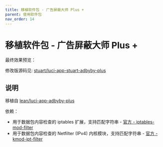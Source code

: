 ```yaml
---
title: 移植软件包 - 广告屏蔽大师 Plus +
parent: 使用软件包
nav_order: 14
---
```


# 移植软件包 - 广告屏蔽大师 Plus +

最终效果预览：



修改版源码见: [stuart/luci-app-stuart-adbyby-plus](https://github.com/stuarthua/oh-my-openwrt/tree/master/stuart/luci-app-stuart-adbyby-plus)

## 说明

移植自 [lean/luci-app-adbyby-plus](https://github.com/coolsnowwolf/lede/tree/master/package/lean/luci-app-adbyby-plus)

依赖：

* 用于数据包内容检查的 iptables 扩展，支持匹配字符串 - [官方 - iptables-mod-filter](https://openwrt.org/packages/pkgdata/iptables-mod-filter)
* 用于数据包内容检查的 Netfilter (IPv4) 内核模块，支持匹配字符串 - [官方 - kmod-ipt-filter](https://openwrt.org/packages/pkgdata/kmod-ipt-filter)